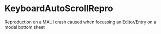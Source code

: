 # KeyboardAutoScrollRepro
Reproduction on a MAUI crash caused when focussing an Editor/Entry on a modal bottom sheet
